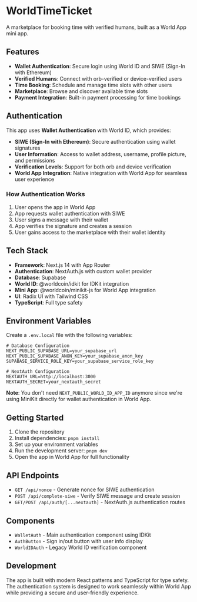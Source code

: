 # WorldTimeTicket

A marketplace for booking time with verified humans, built as a World App mini app.

## Features

- **Wallet Authentication**: Secure login using World ID and SIWE (Sign-In with Ethereum)
- **Verified Humans**: Connect with orb-verified or device-verified users
- **Time Booking**: Schedule and manage time slots with other users
- **Marketplace**: Browse and discover available time slots
- **Payment Integration**: Built-in payment processing for time bookings

## Authentication

This app uses **Wallet Authentication** with World ID, which provides:

- **SIWE (Sign-In with Ethereum)**: Secure authentication using wallet signatures
- **User Information**: Access to wallet address, username, profile picture, and permissions
- **Verification Levels**: Support for both orb and device verification
- **World App Integration**: Native integration with World App for seamless user experience

### How Authentication Works

1. User opens the app in World App
2. App requests wallet authentication with SIWE
3. User signs a message with their wallet
4. App verifies the signature and creates a session
5. User gains access to the marketplace with their wallet identity

## Tech Stack

- **Framework**: Next.js 14 with App Router
- **Authentication**: NextAuth.js with custom wallet provider
- **Database**: Supabase
- **World ID**: @worldcoin/idkit for IDKit integration
- **Mini App**: @worldcoin/minikit-js for World App integration
- **UI**: Radix UI with Tailwind CSS
- **TypeScript**: Full type safety

## Environment Variables

Create a `.env.local` file with the following variables:

```env
# Database Configuration
NEXT_PUBLIC_SUPABASE_URL=your_supabase_url
NEXT_PUBLIC_SUPABASE_ANON_KEY=your_supabase_anon_key
SUPABASE_SERVICE_ROLE_KEY=your_supabase_service_role_key

# NextAuth Configuration
NEXTAUTH_URL=http://localhost:3000
NEXTAUTH_SECRET=your_nextauth_secret
```

**Note**: You don't need `NEXT_PUBLIC_WORLD_ID_APP_ID` anymore since we're using MiniKit directly for wallet authentication in World App.

## Getting Started

1. Clone the repository
2. Install dependencies: `pnpm install`
3. Set up your environment variables
4. Run the development server: `pnpm dev`
5. Open the app in World App for full functionality

## API Endpoints

- `GET /api/nonce` - Generate nonce for SIWE authentication
- `POST /api/complete-siwe` - Verify SIWE message and create session
- `GET/POST /api/auth/[...nextauth]` - NextAuth.js authentication routes

## Components

- `WalletAuth` - Main authentication component using IDKit
- `AuthButton` - Sign in/out button with user info display
- `WorldIDAuth` - Legacy World ID verification component

## Development

The app is built with modern React patterns and TypeScript for type safety. The authentication system is designed to work seamlessly within World App while providing a secure and user-friendly experience.